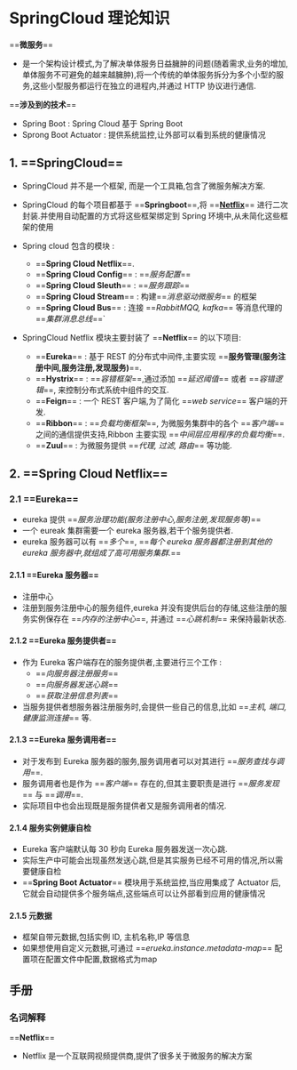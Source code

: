 # SpringCloud 理论知识
==**微服务**== 
- 是一个架构设计模式,为了解决单体服务日益臃肿的问题(随着需求,业务的增加,单体服务不可避免的越来越臃肿),将一个传统的单体服务拆分为多个小型的服务,这些小型服务都运行在独立的进程内,并通过 HTTP 协议进行通信.

==**涉及到的技术**==
- Spring Boot : Spring Cloud 基于 Spring Boot 
- Sprong Boot Actuator : 提供系统监控,让外部可以看到系统的健康情况

## 1. ==**SpringCloud**== 
- SpringCloud 并不是一个框架, 而是一个工具箱,包含了微服务解决方案.

- SpringCloud 的每个项目都基于 ==**Springboot**==,将 ==**[Netflix](#Netflix)**== 进行二次封装.并使用自动配置的方式将这些框架绑定到 Spring 环境中,从未简化这些框架的使用

- Spring cloud 包含的模块 : 
    - ==**Spring Cloud Netflix**==.
    - ==**Spring Cloud Config**== : ==*服务配置*==
    - ==**Spring Cloud Sleuth**== : ==*服务跟踪*==
    - ==**Spring Cloud Stream**== : 构建==*消息驱动微服务*== 的框架
    - ==**Spring Cloud Bus**== : 连接 ==*RabbitMQQ, kafka*== 等消息代理的 ==*集群消息总线*==`
- SpringCloud Netflix 模块主要封装了 ==**Netflix**== 的以下项目:
    - ==**Eureka**== : 基于 REST 的分布式中间件,主要实现 ==**服务管理(服务注册中间,服务注册,发现服务)**==.
    - ==**Hystrix**== : ==*容错框架*==,通过添加 ==*延迟阈值*== 或者 ==*容错逻辑*==, 来控制分布式系统中组件的交互.
    - ==**Feign**== : 一个 REST 客户端,为了简化 ==*web service*== 客户端的开发.
    - ==**Ribbon**== : ==*负载均衡框架*==, 为微服务集群中的各个 ==*客户端*== 之间的通信提供支持,Ribbon 主要实现 ==*中间层应用程序的负载均衡*==.
    - ==**Zuul**== : 为微服务提供 ==*代理, 过滤, 路由*== 等功能.

## 2. ==**Spring Cloud Netflix**==
### 2.1 ==**Eureka**==
- eureka 提供 ==*服务治理功能(服务注册中心,服务注册,发现服务等)*==
- 一个 eureak 集群需要一个 eureka 服务器,若干个服务提供者.
- eureka 服务器可以有 ==*多个*==, ==*每个 eureka 服务器都注册到其他的 eureka 服务器中,就组成了高可用服务集群.*==

#### 2.1.1 ==**Eureka 服务器**==
- 注册中心
- 注册到服务注册中心的服务组件,eureka 并没有提供后台的存储,这些注册的服务实例保存在 ==*内存的注册中心*==, 并通过 ==*心跳机制*== 来保持最新状态.

#### 2.1.2 ==**Eureka 服务提供者**==
- 作为 Eureka 客户端存在的服务提供者,主要进行三个工作 :
    - ==*向服务器注册服务*==
    - ==*向服务器发送心跳*==
    - ==*获取注册信息列表*==
- 当服务提供者想服务器注册服务时,会提供一些自己的信息,比如 ==*主机, 端口, 健康监测连接*== 等.

#### 2.1.3 ==**Eureka 服务调用者**==
- 对于发布到 Eureka 服务器的服务,服务调用者可以对其进行 ==*服务查找与调用*==.
- 服务调用者也是作为 ==*客户端*== 存在的,但其主要职责是进行 ==*服务发现*== 与 ==*调用*==.
- 实际项目中也会出现既是服务提供者又是服务调用者的情况.

#### 2.1.4 服务实例健康自检
- Eureka 客户端默认每 30 秒向 Eureka 服务器发送一次心跳.
- 实际生产中可能会出现虽然发送心跳,但是其实服务已经不可用的情况,所以需要健康自检
- ==**Spring Boot Actuator**== 模块用于系统监控,当应用集成了 Actuator 后,它就会自动提供多个服务端点,这些端点可以让外部看到应用的健康情况

#### 2.1.5 元数据
- 框架自带元数据,包括实例 ID, 主机名称,IP 等信息
- 如果想使用自定义元数据,可通过 ==*erueka.instance.metadata-map*== 配置项在配置文件中配置,数据格式为map










## 手册
### 名词解释
==**Netflix**== <span id="Netflix"/>
- Netflix 是一个互联网视频提供商,提供了很多关于微服务的解决方案